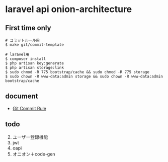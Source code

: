 # laravel api onion-architecture
## First time only
```shell
# コミットルール用
$ make git/commit-template

# laravel用
$ composer install
$ php artisan key:generate
$ php artisan storage:link
$ sudo chmod -R 775 bootstrap/cache && sudo chmod -R 775 storage
$ sudo chown -R www-data:admin storage && sudo chown -R www-data:admin bootstrap/cache
```

## document
- [Git Commit Rule](./docs/markdown/git-commit.md)


## todo
2. ユーザー登録機能
3. jwt
4. oapi
5. オニオン＋code-gen
